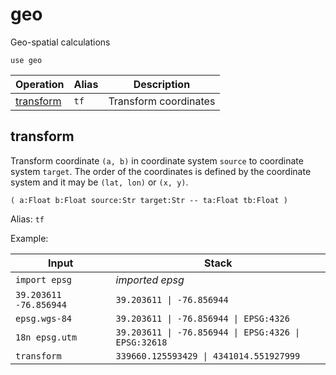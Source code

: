 # geo

<!-- eval: use geo -->

Geo-spatial calculations

    use geo

<!-- index -->

| Operation                     | Alias | Description
|-------------------------------|-------|----------------
| [transform](#transform)       | `tf`  | Transform coordinates


## transform

Transform coordinate `(a, b)` in coordinate system `source` to coordinate
system `target`. The order of the coordinates is defined by the coordinate
system and it may be `(lat, lon)` or `(x, y)`.

    ( a:Float b:Float source:Str target:Str -- ta:Float tb:Float )


Alias: `tf`

Example:

<!-- FIXME: transform -->

| Input                           | Stack
|---------------------------------|---------------------
| `import epsg`                   | *imported epsg*
| `39.203611 -76.856944`          | `39.203611 \| -76.856944`
| `epsg.wgs-84`                   | `39.203611 \| -76.856944 \| EPSG:4326`
| `18n epsg.utm`                  | `39.203611 \| -76.856944 \| EPSG:4326 \| EPSG:32618`
| `transform`                     | `339660.125593429 \| 4341014.551927999`




